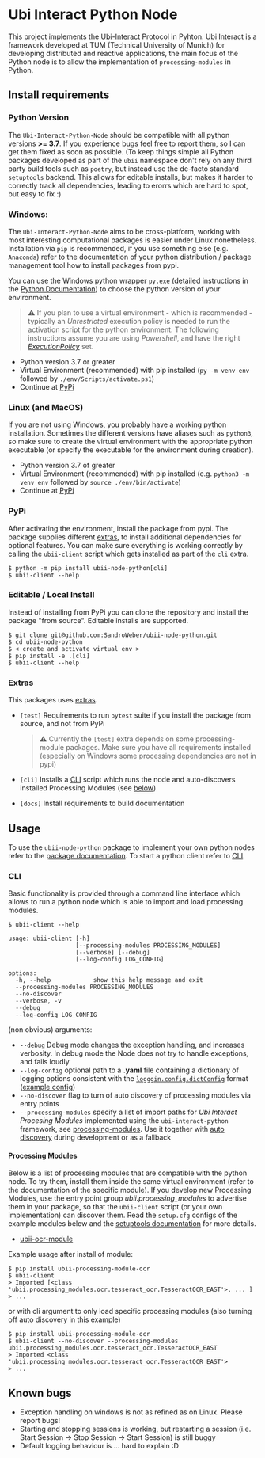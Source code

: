 # Ubi Interact Python Node

This project implements the [Ubi-Interact](https://github.com/SandroWeber/ubi-interact) Protocol in Pyhton.
Ubi Interact is a framework developed at TUM (Technical University of Munich) for developing distributed and reactive applications, the main focus
of the Python node is to allow the implementation of ``processing-modules`` in Python.

## Install requirements

### Python Version
The ``Ubi-Interact-Python-Node`` should be compatible with all python versions __>= 3.7__.
If you experience bugs feel free to report them, so I can get them fixed as soon as possible.
(To keep things simple all Python packages developed as part of the ``ubii`` namespace don't rely on any third party build tools such as ``poetry``, but instead
use the de-facto standard ``setuptools`` backend. This allows for editable installs, but makes it harder to correctly track all dependencies, leading to erorrs
which are hard to spot, but easy to fix :)

### Windows:
The ``Ubi-Interact-Python-Node`` aims to be cross-platform, working with most interesting computational packages is easier under Linux nonetheless. Installation via ``pip`` is recommended, if you use something else (e.g. ``Anaconda``) refer to the documentation of your python distribution / package management tool how to install packages from pypi.

You can use the Windows python wrapper ``py.exe`` (detailed instructions in the [Python Documentation](https://docs.python.org/3/using/windows.html)) to
choose the python version of your environment.
 
   > :warning: If you plan to use a virtual environment - which is recommended - typically an _Unrestricted_ execution policy is needed to run the activation script for the python environment. The following instructions assume you are using _Powershell_, and have the right [_ExecutionPolicy_](https://docs.microsoft.com/en-us/powershell/module/microsoft.powershell.core/about/about_execution_policies) set.

*  Python version 3.7 or greater
*  Virtual Environment (recommended) with pip installed (``py -m venv env`` followed by ``./env/Scripts/activate.ps1``)
* Continue at [PyPi](#pypi)

### Linux (and MacOS)
If you are not using Windows, you probably have a working python installation. Sometimes the different versions have aliases such as ``python3``, so make sure
to create the virtual environment with the appropriate python executable (or specify the executable for the environment during creation).

* Python version 3.7 of greater
* Virtual Environment (recommended) with pip installed (e.g. ``python3 -m venv env`` followed by ``source ./env/bin/activate``)
* Continue at [PyPi](#pypi)

### PyPi
After activating the environment, install the package from pypi. 
The package supplies different [extras](#extras), to install additional dependencies
for optional features. 
You can make sure everything is working correctly by calling the 
``ubii-client`` script which gets installed as part of the ``cli`` extra.


```
$ python -m pip install ubii-node-python[cli]
$ ubii-client --help 
```

### Editable / Local Install
Instead of installing from PyPi you can clone the repository and install the package "from source". Editable installs are supported.
```
$ git clone git@github.com:SandroWeber/ubii-node-python.git
$ cd ubii-node-python
$ < create and activate virtual env >
$ pip install -e .[cli]
$ ubii-client --help
```


### Extras
This packages uses [extras](https://www.python.org/dev/peps/pep-0508/#id12).

* ``[test]`` Requirements to run ``pytest`` suite if you install the package from source, and not from PyPi

   > :warning: Currently the ``[test]`` extra depends on some processing-module packages. Make sure you have all requirements installed (especially on Windows some processing dependencies are not in pypi)
* ``[cli]`` Installs a [CLI](#CLI) script which runs the node and auto-discovers installed Processing Modules (see [below](#processing-modules))
* ``[docs]`` Install requirements to build documentation

## Usage
To use the ``ubii-node-python`` package to implement your own python nodes refer to the [package documentation](#ubi-interact-python-node).
To start a python client refer to [CLI](#CLI).

### CLI
Basic functionality is provided through a command line interface which allows to run a python node which is able to import and load processing modules.
```
$ ubii-client --help

usage: ubii-client [-h]
                   [--processing-modules PROCESSING_MODULES]
                   [--verbose] [--debug]
                   [--log-config LOG_CONFIG]

options:
  -h, --help            show this help message and exit
  --processing-modules PROCESSING_MODULES
  --no-discover 
  --verbose, -v
  --debug
  --log-config LOG_CONFIG

```
(non obvious) arguments:

* ``--debug`` Debug mode changes the exception handling, and increases verbosity. In debug mode the Node does not try to handle exceptions, and fails loudly
* ``--log-config`` optional path to a __.yaml__ file containing a dictionary of logging options consistent with the [``logggin.config.dictConfig``](https://docs.python.org/3/library/logging.config.html#logging.config.dictConfig) format ([example config](src/ubii/framework/util/logging_config.yaml))
* ``--no-discover`` flag to turn of auto discovery of processing modules via entry points
* ``--processing-modules`` specify a list of import paths for _Ubi Interact Procesing Modules_ implemented using the ``ubi-interact-python`` framework, see [processing-modules](#processing-modules). Use it together with [auto discovery](#processing-modules) during development or as a fallback

#### Processing Modules
Below is a list of processing modules that are compatible with the python node.
To try them, install them inside the same virtual environment (refer to the documentation of the specific module).
If you develop new Processing Modules, use the entry point group _ubii.processing_modules_ to advertise them in
your package, so that the ``ubii-client`` script (or your own implementation) can discover them. Read the ``setup.cfg``
configs of the example modules below and the [setuptools documentation](https://setuptools.pypa.io/en/latest/userguide/entry_point.html) for more details.


* [ubii-ocr-module](https://github.com/saggitar/ubii-processing-module-ocr)

Example usage after install of module:
```
$ pip install ubii-processing-module-ocr
$ ubii-client
> Imported [<class 'ubii.processing_modules.ocr.tesseract_ocr.TesseractOCR_EAST'>, ... ]
> ...
```
or with cli argument to only load specific processing modules (also turning off auto discovery in this example)
```
$ pip install ubii-processing-module-ocr
$ ubii-client --no-discover --processing-modules ubii.processing_modules.ocr.tesseract_ocr.TesseractOCR_EAST
> Imported <class 'ubii.processing_modules.ocr.tesseract_ocr.TesseractOCR_EAST'>
> ...
```



## Known bugs
* Exception handling on windows is not as refined as on Linux. Please report bugs!
* Starting and stopping sessions is working, but restarting a session (i.e. Start Session -> Stop Session -> Start Session) is still buggy
* Default logging behaviour is ... hard to explain :D

